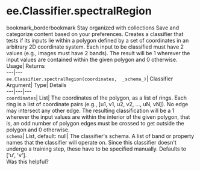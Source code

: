  
#  ee.Classifier.spectralRegion 
bookmark_borderbookmark Stay organized with collections  Save and categorize content based on your preferences.
Creates a classifier that tests if its inputs lie within a polygon defined by a set of coordinates in an arbitrary 2D coordinate system. Each input to be classified must have 2 values (e.g., images must have 2 bands). The result will be 1 wherever the input values are contained within the given polygon and 0 otherwise. 
Usage| Returns  
---|---  
`ee.Classifier.spectralRegion(coordinates,  _schema_)`| Classifier  
Argument| Type| Details  
---|---|---  
`coordinates`| List| The coordinates of the polygon, as a list of rings. Each ring is a list of coordinate pairs (e.g., [u1, v1, u2, v2, ..., uN, vN]). No edge may intersect any other edge. The resulting classification will be a 1 wherever the input values are within the interior of the given polygon, that is, an odd number of polygon edges must be crossed to get outside the polygon and 0 otherwise.  
`schema`| List, default: null| The classifier's schema. A list of band or property names that the classifier will operate on. Since this classifier doesn't undergo a training step, these have to be specified manually. Defaults to ['u', 'v'].  
Was this helpful?
